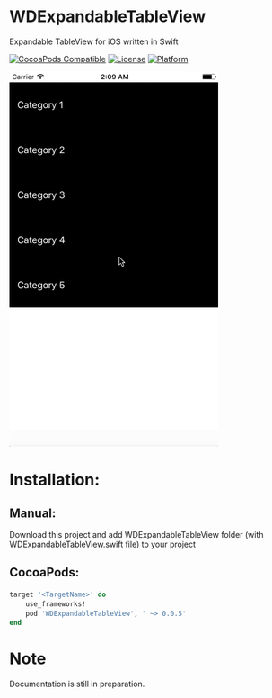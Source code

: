 # WDExpandableTableView
Expandable TableView for iOS written in Swift

[![CocoaPods Compatible](https://img.shields.io/cocoapods/v/WDExpandableTableView.svg)](http://cocoapods.org/pods/WDExpandableTableView)
[![License](https://img.shields.io/cocoapods/l/WDExpandableTableView.svg?style=flat)](http://cocoapods.org/pods/WDExpandableTableView)
[![Platform](https://img.shields.io/cocoapods/p/WDExpandableTableView.svg?style=flat)](http://cocoapods.org/pods/WDExpandableTableView)

![GitHub Logo](/Docs/Images/WDExpandableTableView.gif)

# Installation:
## Manual:
Download this project and add WDExpandableTableView folder (with WDExpandableTableView.swift file) to your project

## CocoaPods:
```Ruby
target '<TargetName>' do
    use_frameworks!
    pod 'WDExpandableTableView', ' ~> 0.0.5'
end
```

# Note
Documentation is still in preparation.
